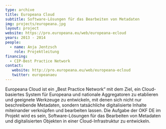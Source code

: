```yaml
---
type: archive
title: Europeana Cloud
subtitle: Software-Lösungen für das Bearbeiten von Metadaten
img: projects/europeana.jpg
layout: project
website: https://pro.europeana.eu/web/europeana-ecloud
years: 2013 - 2014
people:
  - name: Anja Jentzsch
    role: Projektleitung
financing:
  - CIP-Best Practice Network
contact:
   website: http://pro.europeana.eu/web/europeana-ecloud
   twitter: europeanaeu
---
```

Europeana Cloud ist ein „Best Practice Network“ mit dem Ziel, ein Cloud-basiertes System für Europeana und nationale Aggregatoren zu etablieren und geeignete Werkzeuge zu entwickeln,
mit denen sich nicht nur beschreibende Metadaten, sondern tatsächliche digitalisierte Inhalte miteinander verknüpfen und bearbeiten lassen.
Die Aufgabe der OKF DE im Projekt wird es sein, Software-Lösungen für das Bearbeiten von Metadaten und digitalisierten Objekten in einer Cloud-Infrastruktur zu entwickeln.